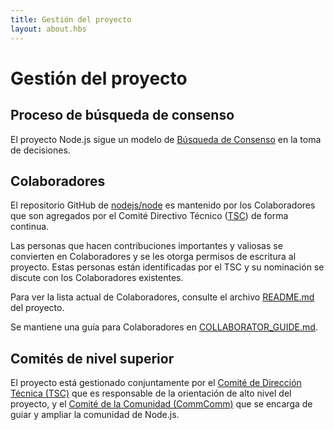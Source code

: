 ```yaml
---
title: Gestión del proyecto
layout: about.hbs
---
```

# Gestión del proyecto

## Proceso de búsqueda de consenso

El proyecto Node.js sigue un modelo de [Búsqueda de Consenso][] en la toma de decisiones.

## Colaboradores

El repositorio GitHub de [nodejs/node][] es mantenido por los Colaboradores que son agregados por el Comité Directivo Técnico ([TSC][]) de forma continua.

Las personas que hacen contribuciones importantes y valiosas se convierten en Colaboradores y se les otorga permisos de escritura al proyecto. Estas personas están identificadas por el TSC y su nominación se discute con los Colaboradores existentes. 

Para ver la lista actual de Colaboradores, consulte el archivo [README.md][] del proyecto.

Se mantiene una guía para Colaboradores en [COLLABORATOR_GUIDE.md][].

## Comités de nivel superior

El proyecto está gestionado conjuntamente por el [Comité de Dirección Técnica (TSC)][]
 que es responsable de la orientación de alto nivel del proyecto, y el
[Comité de la Comunidad (CommComm)][] que se encarga de guiar y ampliar la comunidad de Node.js.

[COLLABORATOR_GUIDE.md]: https://github.com/nodejs/node/blob/master/COLLABORATOR_GUIDE.md
[Comité de la Comunidad (CommComm)]: https://github.com/nodejs/community-committee/blob/master/Community-Committee-Charter.md
[Búsqueda de Consenso]: https://en.wikipedia.org/wiki/Consensus-seeking_decision-making
[README.md]: https://github.com/nodejs/node/blob/master/README.md#current-project-team-members
[Comité de Dirección Técnica (TSC)]: https://github.com/nodejs/TSC/blob/master/TSC-Charter.md
[TSC]: https://github.com/nodejs/TSC
[nodejs/node]: https://github.com/nodejs/node
